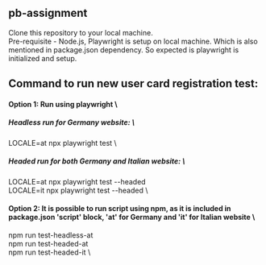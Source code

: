 ## pb-assignment

Clone this repository to your local machine. \
Pre-requisite - Node.js, Playwright is setup on local machine. Which is also mentioned in package.json dependency. So expected is playwright is initialized and setup.

## Command to run new user card registration test:

#### Option 1: Run using playwright \
##### Headless run for Germany website: \
LOCALE=at npx playwright test \

##### Headed run for both Germany and Italian website: \
LOCALE=at npx playwright test --headed \
LOCALE=it npx playwright test --headed \

#### Option 2: It is possible to run script using npm, as it is included in package.json 'script' block, 'at' for Germany and 'it' for Italian website \
npm run test-headless-at \
npm run test-headed-at \
npm run test-headed-it \

